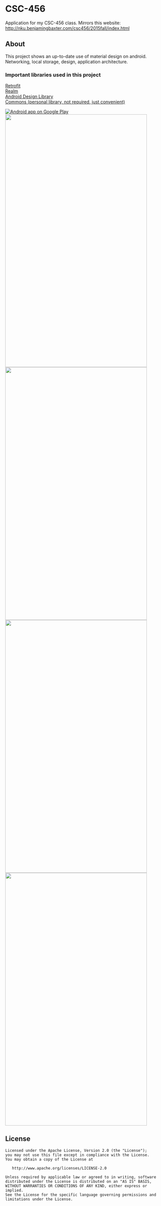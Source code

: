 # CSC-456
Application for my CSC-456 class. Mirrors this website: http://nku.benjamingbaxter.com/csc456/2015fall/index.html

## About
This project shows an up-to-date use of material design on android. Networking, local storage, design, application architecture.

### Important libraries used in this project
<a href="http://square.github.io/retrofit/">Retrofit</a><br>
<a href="https://realm.io/">Realm</a><br>
<a href="http://android-developers.blogspot.com/2015/05/android-design-support-library.html">Android Design Library</a><br>
<a href="https://github.com/AKiniyalocts/Commons">Commons (personal library, not required, just convenient)</a><br>

<a href="https://play.google.com/store/apps/details?id=com.akiniyalocts.csc_456">
  <img alt="Android app on Google Play"
       src="https://developer.android.com/images/brand/en_app_rgb_wo_60.png" />
</a>


<img src="https://raw.githubusercontent.com/AKiniyalocts/CSC-456/master/screenshots/device-2015-08-23-095917.png" height="800" width="450"/>

<img src="https://raw.githubusercontent.com/AKiniyalocts/CSC-456/master/screenshots/device-2015-08-23-091227.png" height="800" width="450"/>

<img src="https://raw.githubusercontent.com/AKiniyalocts/CSC-456/master/screenshots/device-2015-08-23-091326.png" height="800" width="450"/>

<img src="https://raw.githubusercontent.com/AKiniyalocts/CSC-456/master/screenshots/device-2015-08-23-091412.png" height="800" width="450"/>

License
--------

    Licensed under the Apache License, Version 2.0 (the "License");
    you may not use this file except in compliance with the License.
    You may obtain a copy of the License at

       http://www.apache.org/licenses/LICENSE-2.0

    Unless required by applicable law or agreed to in writing, software
    distributed under the License is distributed on an "AS IS" BASIS,
    WITHOUT WARRANTIES OR CONDITIONS OF ANY KIND, either express or implied.
    See the License for the specific language governing permissions and
    limitations under the License.
